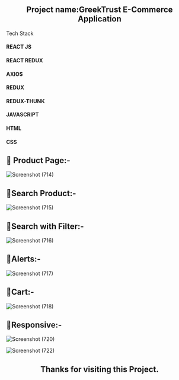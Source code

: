 <h2 align="center" >Project name:GreekTrust E-Commerce Application</h2

## Tech Stack 
<h4>REACT JS</h4>
<h4>REACT REDUX</h4>
<h4>AXIOS</h4>
<h4>REDUX</h4>
<h4>REDUX-THUNK</h4>
<h4>JAVASCRIPT</h4>
<h4>HTML</h4>
<h4>CSS</h4>




   ## 🚀 Product Page:-
![Screenshot (714)](https://user-images.githubusercontent.com/105931703/213372419-7a8080f5-5f8a-4666-a4d0-c72c309c3545.png)

  ## 🚀Search Product:-
 ![Screenshot (715)](https://user-images.githubusercontent.com/105931703/213372428-c83f0352-95ef-498d-9539-2b19db20b91f.png)
 
 
 
  ## 🚀Search with Filter:-
![Screenshot (716)](https://user-images.githubusercontent.com/105931703/213372431-75108437-756d-47fa-a69e-b9b2fd7fe5b2.png)


  ## 🚀Alerts:-
![Screenshot (717)](https://user-images.githubusercontent.com/105931703/213372438-6e4b6d17-a788-4723-b6a8-1f8c998b660a.png)



   ## 🚀Cart:-
![Screenshot (718)](https://user-images.githubusercontent.com/105931703/213372443-46de0f68-f33d-41e8-a95e-09c703d0e099.png)



   ## 🚀Responsive:-
![Screenshot (720)](https://user-images.githubusercontent.com/105931703/213372445-5f0a31e6-913f-4c94-859b-2626b73197fc.png)




![Screenshot (722)](https://user-images.githubusercontent.com/105931703/213372449-266f9d80-f8ae-4a04-9aaa-30103994bb59.png)



 <h2 align="center" >Thanks for visiting this Project.</h2>
